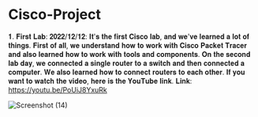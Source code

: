 # Cisco-Project

𝟏. 𝐅𝐢𝐫𝐬𝐭 𝐋𝐚𝐛: 𝟐𝟎𝟐𝟐/𝟏𝟐/𝟏𝟐:
𝐈𝐭'𝐬 𝐭𝐡𝐞 𝐟𝐢𝐫𝐬𝐭 𝐂𝐢𝐬𝐜𝐨 𝐥𝐚𝐛, 𝐚𝐧𝐝 𝐰𝐞'𝐯𝐞 𝐥𝐞𝐚𝐫𝐧𝐞𝐝 𝐚 𝐥𝐨𝐭 𝐨𝐟 𝐭𝐡𝐢𝐧𝐠𝐬. 𝐅𝐢𝐫𝐬𝐭 𝐨𝐟 𝐚𝐥𝐥, 𝐰𝐞 𝐮𝐧𝐝𝐞𝐫𝐬𝐭𝐚𝐧𝐝 𝐡𝐨𝐰 𝐭𝐨 𝐰𝐨𝐫𝐤 𝐰𝐢𝐭𝐡 𝐂𝐢𝐬𝐜𝐨 𝐏𝐚𝐜𝐤𝐞𝐭 𝐓𝐫𝐚𝐜𝐞𝐫 𝐚𝐧𝐝 𝐚𝐥𝐬𝐨 𝐥𝐞𝐚𝐫𝐧𝐞𝐝 𝐡𝐨𝐰 𝐭𝐨 𝐰𝐨𝐫𝐤 𝐰𝐢𝐭𝐡 𝐭𝐨𝐨𝐥𝐬 𝐚𝐧𝐝 𝐜𝐨𝐦𝐩𝐨𝐧𝐞𝐧𝐭𝐬. 𝐎𝐧 𝐭𝐡𝐞 𝐬𝐞𝐜𝐨𝐧𝐝 𝐥𝐚𝐛 𝐝𝐚𝐲, 𝐰𝐞 𝐜𝐨𝐧𝐧𝐞𝐜𝐭𝐞𝐝 𝐚 𝐬𝐢𝐧𝐠𝐥𝐞 𝐫𝐨𝐮𝐭𝐞𝐫 𝐭𝐨 𝐚 𝐬𝐰𝐢𝐭𝐜𝐡 𝐚𝐧𝐝 𝐭𝐡𝐞𝐧 𝐜𝐨𝐧𝐧𝐞𝐜𝐭𝐞𝐝 𝐚 𝐜𝐨𝐦𝐩𝐮𝐭𝐞𝐫. 𝐖𝐞 𝐚𝐥𝐬𝐨 𝐥𝐞𝐚𝐫𝐧𝐞𝐝 𝐡𝐨𝐰 𝐭𝐨 𝐜𝐨𝐧𝐧𝐞𝐜𝐭 𝐫𝐨𝐮𝐭𝐞𝐫𝐬 𝐭𝐨 𝐞𝐚𝐜𝐡 𝐨𝐭𝐡𝐞𝐫. 𝐈𝐟 𝐲𝐨𝐮 𝐰𝐚𝐧𝐭 𝐭𝐨 𝐰𝐚𝐭𝐜𝐡 𝐭𝐡𝐞 𝐯𝐢𝐝𝐞𝐨, 𝐡𝐞𝐫𝐞 𝐢𝐬 𝐭𝐡𝐞 𝐘𝐨𝐮𝐓𝐮𝐛𝐞 𝐥𝐢𝐧𝐤.
𝐋𝐢𝐧𝐤: https://youtu.be/PoUiJ8YxuRk

![Screenshot (14)](https://user-images.githubusercontent.com/93578138/207271685-eb12a70d-a2c0-494c-92f8-784ac111a9b4.png)
